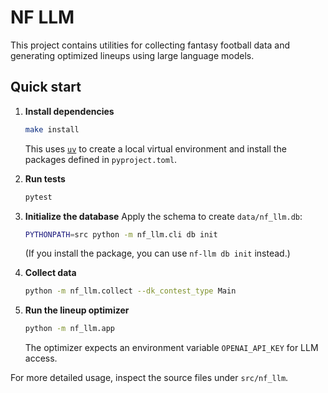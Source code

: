 # NF LLM

This project contains utilities for collecting fantasy football data and generating optimized lineups using large language models.

## Quick start

1. **Install dependencies**
   ```bash
   make install
   ```
   This uses [`uv`](https://github.com/astral-sh/uv) to create a local virtual environment and install the packages defined in `pyproject.toml`.

2. **Run tests**
   ```bash
   pytest
   ```

3. **Initialize the database**
   Apply the schema to create `data/nf_llm.db`:
   ```bash
   PYTHONPATH=src python -m nf_llm.cli db init
   ```
   (If you install the package, you can use `nf-llm db init` instead.)

4. **Collect data**
   ```bash
   python -m nf_llm.collect --dk_contest_type Main
   ```

5. **Run the lineup optimizer**
   ```bash
   python -m nf_llm.app
   ```
   The optimizer expects an environment variable `OPENAI_API_KEY` for LLM access.

For more detailed usage, inspect the source files under `src/nf_llm`.
